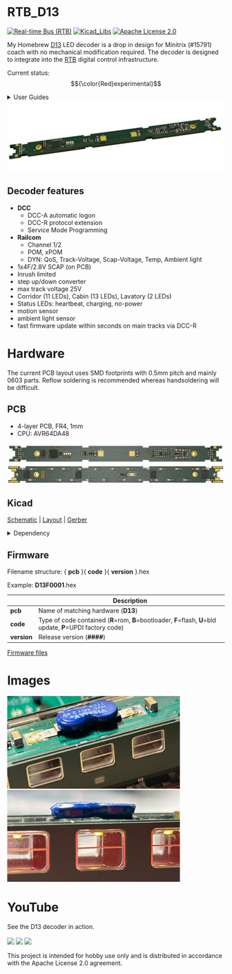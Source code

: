 # RTB_D13
[![Real-time Bus (RTB)](https://img.shields.io/badge/RTB_Project-FF6699)](https://www.rtb4dcc.de)
[![Kicad_Libs](https://img.shields.io/badge/Kicad_Libs-29C7FF)](https://github.com/git4dcc/RTB_SamacSys)
[![Apache License 2.0](https://img.shields.io/badge/license-Apache%20License%202.0-lightgray)](https://www.apache.org/licenses/LICENSE-2.0)

My Homebrew [D13](https://rtb4dcc.de/hardware/decoder/d13/) LED decoder is a drop in design for Minitrix (#15791) coach with no mechanical modification required. The decoder is designed to integrate into the [RTB](https://rtb4dcc.de/concept/) digital control infrastructure.

Current status: $${\color{Red}experimental}$$

<details>
<summary>User Guides</summary>

- User Guide - DE
- [User Guide - EN](https://rtb4dcc.de/rtb_decoder_reference_en/)

</details>

<img src="supplemental/images/D13_main.jpg">
<br>

## Decoder features
- **DCC**
  - DCC-A automatic logon
  - DCC-R protocol extension
  - Service Mode Programming
- **Railcom**
  - Channel 1/2
  - POM, xPOM
  - DYN: QoS, Track-Voltage, Scap-Voltage, Temp, Ambient light
- 1x4F/2.8V SCAP (on PCB)
- Inrush limited
- step up/down converter
- max track voltage 25V
- Corridor (11 LEDs), Cabin (13 LEDs), Lavatory (2 LEDs)
- Status LEDs: heartbeat, charging, no-power
- motion sensor
- ambient light sensor
- fast firmware update within seconds on main tracks via DCC-R

# Hardware
The current PCB layout uses SMD footprints with 0.5mm pitch and mainly 0603 parts. Reflow soldering is recommended whereas handsoldering will be difficult.

## PCB
- 4-layer PCB, FR4, 1mm
- CPU: AVR64DA48

<img src="supplemental/images/D13_top.jpg">
<img src="supplemental/images/D13_btm.jpg">

## Kicad
[Schematic](doc/D13_schematic.pdf) | [Layout](doc/D13_layout.pdf) | [Gerber](gerber)

<details>
<summary>Dependency</summary>
<br>

:yellow_circle: Requires my Kicad project library [RTB_SamacSys](https://github.com/git4dcc/RTB_SamacSys) in the same directory tree.

</details>


## Firmware
Filename structure: { **pcb** }{ **code** }{ **version** }.hex

Example: **D13F0001**.hex

|   | Description |
| --- | --- |
| **pcb** | Name of matching hardware (**D13**) |
| **code** | Type of code contained (**R**=rom, **B**=bootloader, **F**=flash, **U**=bld update, **P**=UPDI factory code) |
| **version** | Release version (**####**) |

[Firmware files](firmware)

# Images
<img src="supplemental/images/D13_usecase1.JPG" width=400> <img src="supplemental/images/D13_usecase2.JPG" width=400>

# YouTube
See the D13 decoder in action.<br><br>
[<img src="https://img.youtube.com/vi/nAJpYsdv1IA/0.jpg" width=260>](https://youtube.com/watch?v=nAJpYsdv1IA)
[<img src="https://img.youtube.com/vi/Nc4pEvq2rl0/0.jpg" width=260>](https://youtube.com/watch?v=Nc4pEvq2rl0)
[<img src="https://img.youtube.com/vi/OyKhkpoBsgY/0.jpg" width=260>](https://youtube.com/watch?v=OyKhkpoBsgY)


This project is intended for hobby use only and is distributed in accordance with the Apache License 2.0 agreement.

